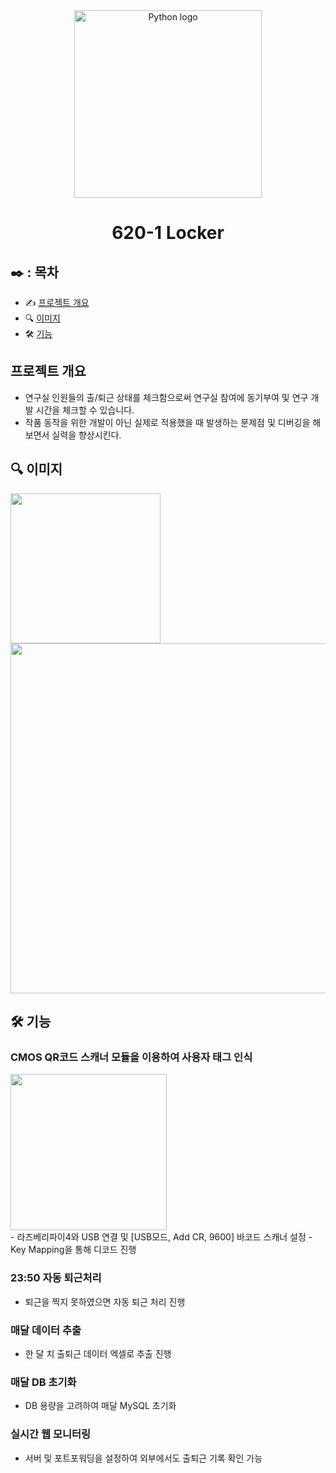 <div align="center">
    <img width="300" alt="Python logo" src="https://www.python.org/static/community_logos/python-logo.png">
</div>

<div align="center">
    <h1>  620-1 Locker </h1>
</div>

## ✒️ : 목차
- ✍️ [프로젝트 개요](#프로젝트-개요)
- 🔍 [이미지](#-이미지)
- 🛠 [기능](#-기능)


## 프로젝트 개요

- 연구실 인원들의 출/퇴근 상태를 체크함으로써 연구실 참여에 동기부여 및 연구 개발 시간을 체크할 수 있습니다.
- 작품 동작을 위한 개발이 아닌 실제로 적용했을 때 발생하는 문제점 및 디버깅을 해보면서 실력을 향상시킨다.

## **🔍 이미지**
<div align="left">
        <img width="240" src="https://github.com/KIM2C1/620-1-Locker/assets/119794073/7fcc2a29-b18a-4236-ae80-4b40be93b79f">
        <img width="560" src="https://github.com/KIM2C1/620-1-Locker/assets/119794073/cf997f03-c14b-49e4-b2c4-775630813cb2">

## **🛠 기능**

### CMOS QR코드 스캐너 모듈을 이용하여 사용자 태그 인식
<div align="left">
        <img width="250" src="https://github.com/KIM2C1/620-1-Locker/assets/119794073/ae5b9e9b-badb-4e6e-a8d6-fd2de058709d">
</div>
 - 라즈베리파이4와 USB 연결 및 [USB모드, Add CR, 9600] 바코드 스캐너 설정
 - Key Mapping을 통해 디코드 진행

### 23:50 자동 퇴근처리
 - 퇴근을 찍지 못하였으면 자동 퇴근 처리 진행

### 매달 데이터 추출
 - 한 달 치 출퇴근 데이터 엑셀로 추출 진행

### 매달 DB 초기화
 - DB 용량을 고려하여 매달 MySQL 초기화

### 실시간 웹 모니터링
 - 서버 및 포트포워딩을 설정하여 외부에서도 출퇴근 기록 확인 가능
